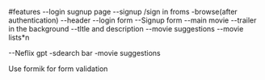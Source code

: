 #features
--login sugnup page
  --signup /sign in froms
-browse(after authentication)
   --header
   --login form
   --Signup form
   --main movie
      --trailer in the background
      --tltle and description
      --movie suggestions
        --movie lists*n

--Neflix gpt
  -sdearch bar
  -movie suggestions

Use formik for form validation 